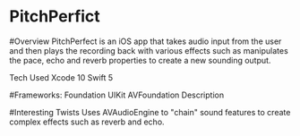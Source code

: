 # PitchPerfict
#Overview
PitchPerfect is an iOS app that takes audio input from the user and then plays the recording back with various effects such as manipulates the pace, echo and reverb properties to create a new sounding output. 


Tech Used
Xcode 10
Swift 5

#Frameworks:
Foundation
UIKit
AVFoundation
Description


#Interesting Twists
Uses AVAudioEngine to "chain" sound features to create complex effects such as reverb and echo.
